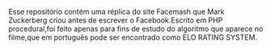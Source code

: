 Esse repositório contém uma réplica do site Facemash que  Mark Zuckerberg criou antes de escrever o Facebook.Escrito em PHP procedural,foi feito apenas para fins de estudo do 
algoritmo que aparece no filme,que em português pode ser encontrado como ELO RATING SYSTEM.
